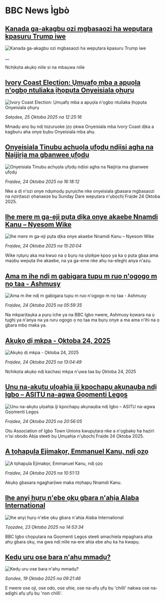 # BBC News Ìgbò## [Kanada ga-akagbu ozi mgbasaozi ha wepụtara kpasuru Trump iwe](https://www.bbc.co.uk/igbo/live/c3w52xlgxxpt?at_medium=RSS&at_campaign=rss?at_campaign=githubrss)![Kanada ga-akagbu ozi mgbasaozi ha wepụtara kpasuru Trump iwe](https://ichef.bbci.co.uk/ace/standard/240/cpsprodpb/33f1/live/d3b873e0-b17b-11f0-aa13-0b0479f6f42a.jpg)__Nchịkọta akụkọ niile si na mbaụwa niile## [Ivory Coast Election: Ụmụafọ mba a apụọla n'ọgbọ ntuliaka ịhọpụta Onyeisiala ọhụrụ](https://www.bbc.com/igbo/articles/ckgyre4npnvo?at_medium=RSS&at_campaign=rss?at_campaign=githubrss)![Ivory Coast Election: Ụmụafọ mba a apụọla n'ọgbọ ntuliaka ịhọpụta Onyeisiala ọhụrụ](https://ichef.bbci.co.uk/ace/ws/240/cpsprodpb/43ce/live/395ed990-b19b-11f0-ba75-093eca1ac29b.jpg)_Satọdee, 25 Ọktoba 2025 na 12:25:16_Mmadụ anọ bụ ndị tozuruoke ịzọ ọkwa Onyeisiala mba Ivory Coast dịka a kagburu aha onye bụbu Onyeisiala mba ahụ.## [Onyeisiala Tinubu achụọla ụfọdụ ndịisi agha na Naịjirịa ma gbanwee ụfọdụ](https://www.bbc.com/igbo/articles/cn09540x0zwo?at_medium=RSS&at_campaign=rss?at_campaign=githubrss)![Onyeisiala Tinubu achụọla ụfọdụ ndịisi agha na Naịjirịa ma gbanwee ụfọdụ](https://ichef.bbci.co.uk/ace/ws/240/cpsprodpb/64f5/live/1bfbd490-b0ea-11f0-ba75-093eca1ac29b.jpg)_Fraịdee, 24 Ọktoba 2025 na 16:18:12_Nke a dị n'ozi onye ndụmọdụ pụrụiche nke onyeisiala gbasara mgbasaozi na nzirịtaozi ọhanaeze bụ Sunday Dare wepụtara n'ụbọchị Fraịde 24 Ọktoba 2025.## [Ihe mere m ga-eji pụta dịka onye akaebe Nnamdi Kanu – Nyesom Wike](https://www.bbc.com/igbo/articles/c3w91y6xnzlo?at_medium=RSS&at_campaign=rss?at_campaign=githubrss)![Ihe mere m ga-eji pụta dịka onye akaebe Nnamdi Kanu – Nyesom Wike](https://ichef.bbci.co.uk/ace/ws/240/cpsprodpb/e74f/live/f0d43e90-b0eb-11f0-aa13-0b0479f6f42a.jpg)_Fraịdee, 24 Ọktoba 2025 na 15:20:04_Wike rụtụrụ aka ma kwuo na ọ bụrụ na ụlọikpe kpọọ ya ka ọ pụta gbaa ama maọbụ wepụta ihe akaebe, na ya ga-eme nke ahụ na-eleghị anya n'azụ.## [Ama m ihe ndị m gabigara tupu m ruo n'ogogo m nọ taa - Ashmusy](https://www.bbc.com/igbo/articles/cj0ezmm1dnpo?at_medium=RSS&at_campaign=rss?at_campaign=githubrss)![Ama m ihe ndị m gabigara tupu m ruo n'ogogo m nọ taa - Ashmusy](https://ichef.bbci.co.uk/ace/ws/240/cpsprodpb/2b30/live/d00598d0-b02d-11f0-b2a1-6f537f66f9aa.jpg)_Fraịdee, 24 Ọktoba 2025 na 05:59:35_Na mkparịtaụka a pụrụ iche ya na BBC Igbo nwere, Ashmusy kọwara na ọ tụghị ya n'anya na ya ruru ogogo ọ nọ taa ma bụrụ onye a ma ama n'ihi na ọ gbara mbọ maka ya.## [Akụkọ dị mkpa - Ọktoba 24, 2025](https://www.bbc.com/igbo/articles/c5yk0k4y23qo?at_medium=RSS&at_campaign=rss?at_campaign=githubrss)![Akụkọ dị mkpa - Ọktoba 24, 2025](https://ichef.bbci.co.uk/ace/ws/240/cpsprodpb/f1a0/live/52df1610-60be-11f0-a40e-a1af2950b220.jpg)_Fraịdee, 24 Ọktoba 2025 na 13:04:49_Nchikọta akụkọ ndị kachasị mkpa n'ụwa taa bụ Ọktoba 24, 2025## [Unu na-akụtu ụlọahịa iji kpochapụ akụnaụba ndị Igbo – ASITU na-agwa Gọọmenti Legọs](https://www.bbc.com/igbo/articles/cy045gne28yo?at_medium=RSS&at_campaign=rss?at_campaign=githubrss)![Unu na-akụtu ụlọahịa iji kpochapụ akụnaụba ndị Igbo – ASITU na-agwa Gọọmenti Legọs](https://ichef.bbci.co.uk/ace/ws/240/cpsprodpb/72e6/live/12bab4d0-b119-11f0-8eba-091c09384b3c.jpg)_Fraịdee, 24 Ọktoba 2025 na 20:56:05_Otu Association of Igbo Town Unions kwupụtara nke a n'ọgbakọ ha haziri n'isi obodo Abịa steeti bụ Ụmụahịa n'ụbọchị Fraịde 24 Ọktoba 2025.## [A tọhapụla Ejimakọr, Emmanuel Kanu, ndị ọzọ](https://www.bbc.com/igbo/articles/cn091rn72k9o?at_medium=RSS&at_campaign=rss?at_campaign=githubrss)![A tọhapụla Ejimakọr, Emmanuel Kanu, ndị ọzọ](https://ichef.bbci.co.uk/ace/ws/240/cpsprodpb/2013/live/43777c90-b0c7-11f0-ba75-093eca1ac29b.jpg)_Fraịdee, 24 Ọktoba 2025 na 10:51:13_Akụkọ gbasara ngagharịiwe maka ntọhapụ Nnamdi Kanu.## [Ihe anyị hụrụ n'ebe ọkụ gbara n'ahịa Alaba International](https://www.bbc.com/igbo/articles/cy0yd569e7go?at_medium=RSS&at_campaign=rss?at_campaign=githubrss)![Ihe anyị hụrụ n'ebe ọkụ gbara n'ahịa Alaba International](https://ichef.bbci.co.uk/ace/ws/240/cpsprodpb/de8c/live/cbff9ec0-b01e-11f0-8261-4d7901038185.jpg)_Tọọzdee, 23 Ọktoba 2025 na 14:53:34_BBC Igbo chọpụtara na Gọọmenti Legọs steeti amachiela mpaghara ahịa ahụ gbara ọkụ, ma gwa ndị niile na-ere ahịa ebe ahụ ka ha kwapụ.## [Kedụ uru ose bara n'ahụ mmadụ?](https://www.bbc.com/igbo/articles/cq50l6xydv5o?at_medium=RSS&at_campaign=rss?at_campaign=githubrss)![Kedụ uru ose bara n'ahụ mmadụ?](https://ichef.bbci.co.uk/ace/ws/240/cpsprodpb/8f2c/live/eebf29e0-acbc-11f0-ba75-093eca1ac29b.jpg)_Sọndee, 19 Ọktoba 2025 na 09:21:46_E nwere ose oji, ose odo, ose uhie, ose na-afụ ụfụ bụ 'chilli' nakwa ose na-adighi afụ ụfụ bụ 'non chilli'.
